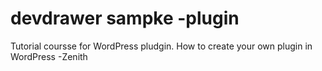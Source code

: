 # devdrawer sampke -plugin

Tutorial coursse for WordPress pludgin. How to create your own plugin in WordPress
-Zenith
